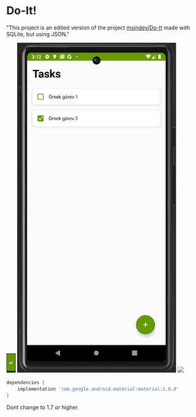 # Do-It!

"This project is an edited version of the project [msindev/Do-It](https://github.com/msindev/Do-It) made with SQLite, but using JSON."

<img src="images/Splash.png" height="50">

<img src="images/main.png" >

<img src="images/Add new tast.png" >


```groovy
dependencies {
    implementation 'com.google.android.material:material:1.6.0'
}
```

Dont change to 1.7 or higher.